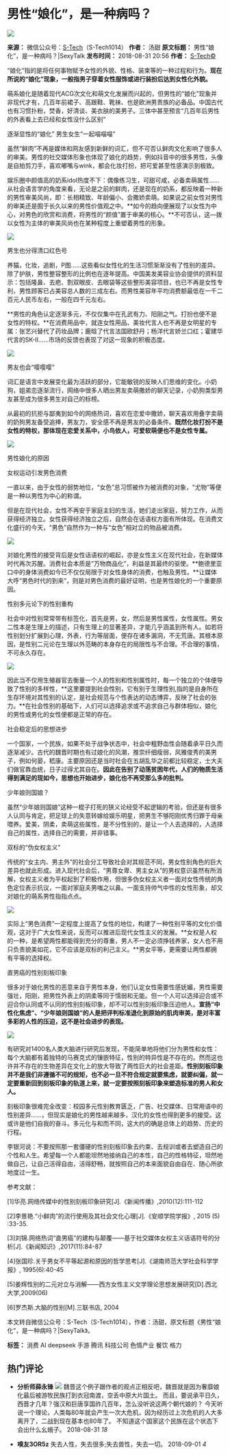 # 男性“娘化”，是一种病吗？

![](https://img.huxiucdn.com/article/cover/201804/11/152536601958.jpg?imageView2/1/w/600/h/337/|imageMogr2/strip/interlace/1/quality/85/format/webp)

**来源：** 微信公众号：[S-Tech](https://mp.weixin.qq.com/s/RSobtXKGHqwvWTaH9X-LMQ)（S-Tech1014）
**作者：** 汤甜
**原文标题：** 男性“娘化”，是一种病吗？|SexyTalk
**发布时间：** 2018-08-31 20:56
**作者：** [S-Tech©](https://m.huxiu.com/member/2057566.html)

“娘化”指的是将任何事物赋予女性的外貌、性格、装束等的一种过程和行为。**现在所说的“娘化”现象，一般指男子穿着女性服饰或进行装扮后达到女性化外貌。**

萌系娘化是随着现代ACG次文化和萌文化发展而兴起的，但男性的“娘化”现象并非现代才有，几百年前裙子、高跟鞋、靴袜、也是欧洲男贵族的必备品。中国古代也有习惯扑粉，焚香，好清谈、美衣肤的美男子。三体中甚至预言“几百年后男性的外表看上去已经和女性没什么区别”

逐渐显性的“娘化” 男生女生“一起喵喵喵”

虽然“鲜肉”不再是媒体和网友感到新鲜的词汇，但不可否认鲜肉文化影响了很多人的审美。男性的社交媒体形象也体现了娘化的趋势，例如抖音中的很多男性，头像是自拍剪刀手，喜欢嘟嘴与wink，都会化妆打扮，把可爱甚至性感演示到极致。

娱乐圈中颜值高的奶系idol热度不下：偶像练习生，可甜可咸，必备卖萌属性……从社会语言学的角度来看，无论是之前的鲜肉，还是现在的奶系，都反映着一种新的男性审美风尚，即：长相精致、年龄偏小、会撒娇卖萌。如果说之前女性对男性的审美还是囿于长久以来的男性价值观之中。**如今的趋向便展现了以女性为中心，对男色的欣赏和消费，将男性的“颜值”置于审美的核心。**不可否认，这—拨以女性为主体的审美风尚也在某种程度上重塑着男性的形象。

![](https://img.huxiucdn.com/article/content/201808/31/202844707895.jpg?imageView2/2/w/1000/format/jpg/interlace/1/q/85)

男生也分得清口红色号

养猫，化妆，追剧，P图……这些看似女性化的生活习惯渐渐没有了性别的差异。除了护肤，男性整容整形的比例也在逐年提高。中国美发美容业协会提供的资料显示：包括隆鼻、去疤、割双眼皮、去眼袋等这些整形美容项目，也已不再是女性专利，男性顾客已占美容总人数的三成左右。而男性美容年平均消费额最低在一千二百元人民币左右，一般在四千元左右。

**男性的角色认定逐渐多元，不仅仅集中在孔武有力、阳刚之气。打扮也便不是女性的特权。**在消费用品中，就连女性用品、美妆代言人也不再是女明星的专属：张艺兴替代了药妆品牌；鹿晗了代言法国欧舒丹；杨洋代言娇兰口红；霍建华代言的SK-II……市场的反馈也表现了对这一现象的积极态度。

![](https://img.huxiucdn.com/article/content/201808/31/202844252404.gif?imageView2/2/w/1000/format/gif/interlace/1/q/85)

男友也会“嘤嘤嘤“

词汇是语言中发展变化最为活跃的部分，它能敏锐的反映人们思维的变化。小奶狗，姐弟恋逐渐流行，网络中很多人晒出男友卖萌撒娇的聊天记录，小奶狗类型男友甚至成为很多男生对自己的标榜。

从最初的抗拒与鄙夷到如今的网络热词，喜欢在恋爱中撒娇，聊天喜欢用叠字卖萌的奶狗男友备受追捧，男友力，安全感不再是男友的必备条件。**既然化妆打扮不是女性的特权，那体现在恋爱关系中，小鸟依人，可爱软萌便也不是女性专属。**

![](https://img.huxiucdn.com/article/content/201808/31/202844139433.gif?imageView2/2/w/1000/format/gif/interlace/1/q/85)

男性娘化的原因

女权运动引发男色消费

一直以来，由于女性的弱势地位，“女色”总习惯被作为被消费的对象，“尤物”等便是一种以男性为中心的称谓。

但是在现代社会，女性不再安于家庭主妇的生活，她们走出家庭，努力工作，从而获得经济独立。女性获得经济独立之后，自然会在话语权方面有所体现。在消费文化盛行的今天，“男色”自然作为一种与“女色”相对立的物品被消费。

![](https://img.huxiucdn.com/article/content/201808/31/202844892110.jpg?imageView2/2/w/1000/format/jpg/interlace/1/q/85)

对娘化男性的接受背后是女性话语权的崛起，亦是女性主义在现代社会，在新媒体时代再次苏醒。消费社会本质是“万物商品化”，利益是其最终的驱使。**鲍德里亚口中的身体消费如今已不仅仅局限于对女性身体的消费，也触及男性。**让媒体大呼“男色时代的到来”，则是对男色消费的最好证明，也是男性娘化的一个重要原因。

性别多元论下的性别重构

社会中对性别常常带有标签化，首先是男，女，然后是男性属性，女性属性。男女二性本是生理上的描述，只有生理上的显著差异，才能几乎涵盖到所有人。如若将性别划分扩展到心理，外表，行为等层面，便存在诸多漏洞，不无荒唐。其根本原因，是性别二元论在生理以外范畴的本身存在的局限性与不合理。不合理的事情，不可永久存在。

![](https://img.huxiucdn.com/article/content/201808/31/202844343515.jpg?imageView2/2/w/1000/format/jpg/interlace/1/q/85)

因此当不仅用生殖器官去衡量一个人的性别和性别属性时，每一个独立的个体便导致了性别的多样性，**这里要提到社会性别，它有别于生理性别,指的是自身所在生存环境对其性别的认定，是社会规范与个性表达的动态博弈，反映了社会的张力。**在社会性别的基础下，人们可以选择追求或不追求自己与群体相似，娘化的男性或男化的女性便都是正常的存在。

社会稳定后的思想进步

一个国家，一个民族，如果不处于战争状态中，社会中粗野血性会随着承平日久而逐渐减少。古代的魏晋时期也有过娘化的风潮，推崇纤细瘦弱，风雅俊秀的美男子，例如何晏，嵇康。主要原因还是当时社会在五胡乱华之前都比较稳定，士大夫们做官靠血统，日子过得尤其自在。**因此在告别了动荡贫困年代，人们的物质生活得到满足的现如今，思想也开始进步，娘化也不再受那么多的批判。**

少年娘则国娘？

虽然“少年娘则国娘”这种一棍子打死的狭义论经受不起逻辑的考验，但还是有很多人认同与肯定，把足球上的失意转嫁给娱乐明星，把男生不够阳刚优秀归罪于母亲喂养。爱美，阴柔，卖萌这些属性，是不分性别的，是让一个人去选择的，人选择自己的属性，选择自己的需要，并非错事。

双标的“伪女权主义”

传统的“女主内、男主外”的社会分工导致社会对其规范不同，男女性别角色的巨大差异也就此形成。进入现代社会后，“男尊女卑、男主女从”的男权意识虽然有所消解，女权主义者为平权起到了积极作用，但很多伪女权主义者一面对女性传统的角色定位表示抗议，一面对家庭夫男嗤之以鼻。一面支持帅气中性的女性形象，却又对娘化的萌系男性指指点点。

![](https://img.huxiucdn.com/article/content/201808/31/202844706266.gif?imageView2/2/w/1000/format/gif/interlace/1/q/85)

实际上“男色消费”一定程度上提高了女性的地位，构建了一种性别平等的文化价值观，这对于广大女性来说，反而可以推进后现代女性主义的发展。**女权是人权的一种，是希望两性都能得到充分的尊重，男人不一定必须挣钱养家，女人也不用只负责貌美如花，它不应该是双标的利己主义。**男女平等，更需要让两性都拥有平等的选择权。

直男癌的性别刻板印象

很多对于娘化男性的恶意来自于男性本身，他们认定女性需要性感妩媚，男性需要强壮，阳刚，把男性外表上的阴柔等同于懦弱和无能。但一个人可以选择迎合或不迎合你认同或不认同的性别刻板印象，却不可以性别刻板印象压迫他人。**宣扬“中性化焦虑”、“少年娘则国娘”的人是把评判标准退化到原始的肌肉审美，是对丰富多彩的人性的压迫，这不是社会进步的表现。**

![](https://img.huxiucdn.com/article/content/201808/31/202844041997.gif?imageView2/2/w/1000/format/gif/interlace/1/q/85)

有研究对1400名人类大脑进行研究后发现，不能简单地将他们分为男性和女性：每个大脑都有着独特的马赛克式的镶嵌特征，性别的特异性是不存在的。然而这也许并不存在的生物差异在文化上的放大导致了两性巨大的社会差距。**性别刻板印象并不是我们非遵循不可的规矩，也不必一旦不符合规定就要焦虑，就要纠偏，就一定要重新回到刻板印象的轨道上来，就一定要按照刻板印象来塑造标准的男人和女人。**

刻板印象很难完全改变：校园多元性别教育匮乏，广告、社交媒体、日常用语中的性别差异……，但现实是娘化的男性越来越多，汉化的女性也得到更多的接受。这或许是他们自我的奋斗。多元化与和而不同，这大约的确是总体上的趋势、历史的行程。

李银河说：不要按照那一套僵硬的性别刻板印象去约束、去规训或者去塑造自己的个性和人生。希望每一个人都能坦然地接纳自己的本性，自己的性格特征，坦然地做自己，让自己活得自由，活得舒畅，就按照自己的本来面貌自由自在、随心所欲地度过一生。

参考文献：

\[1\]华亮.网络传媒中的性别刻板印象研究\[J\].《新闻传播》,2010(12):111-112

\[2\]李景艳.“小鲜肉”的流行使用及其社会文化心理\[J\].《安顺学院学报》, 2015 (5) :33-35.

\[3\]刘锦.网络热词“直男癌”的建构与颠覆——基于社交媒体女权主义话语符号的分析\[J\].《新闻知识》,2017(11):84-87

\[4\]张国珍.关于男女不平等起源和原因的哲学思考\[J\].《湖南师范大学社会科学学报》, 1995(6):40-45

\[5\]姜辉性别的二元对立与消解——西方女性主义文学理论思想发展研究\[D\].西北大学,2009(06)

\[6\]罗杰斯.大脑的性别\[M\].三联书店, 2004

本文转自微信公众号：S-Tech（S-Tech1014），作者：汤甜，原文标题《男性“娘化”，是一种病吗？|SexyTalk》。

**标签：** 消费 AI deepseek 手游 腾讯 科技公司 色情产业 餐饮 格力

## 热门评论

*   **分析师薛永锋** ![](https://img.huxiucdn.com/icon/author_1.png)
    魏晋这个例子跟作者的观点正相反吧，魏晋就是因为奢靡娘化最后被游牧民族打到衣冠南渡，空丢中原大片国土。 而且，要说承平日久，西晋才几年？强汉和巨唐享国祚几百年，怎么没听说这两个朝代娘的？ 今天听说一个理论，人类每80年就会产生一次大危机，因为经历过上次危机的人大多离开了，二战到现在基本也80年了。 不知道这个国家这个民族在这个状态下会出什么幺蛾子。
    2018-08-31
    _18_

*   **嗅友3OR5z**
    失去人性，失去很多;失去兽性，失去一切。
    2018-09-01
    _4_
